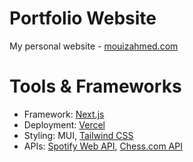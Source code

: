 # Portfolio Website

My personal website - [mouizahmed.com](https://mouizahmed.com/)

# Tools & Frameworks

- Framework: [Next.js](https://nextjs.org/)
- Deployment: [Vercel](https://vercel.com/)
- Styling: MUI, [Tailwind CSS](https://tailwindcss.com/)
- APIs: [Spotify Web API](https://developer.spotify.com/documentation/web-api), [Chess.com API](https://www.chess.com/news/view/published-data-api)
